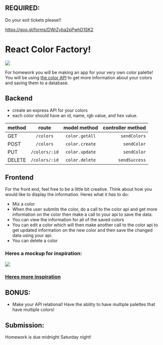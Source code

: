## REQUIRED:
Do your exit tickets please!!

https://goo.gl/forms/DWrZyba2pPwhD1SK2 

# React Color Factory!
![](https://media.giphy.com/media/q9mHLtnHONt4s/giphy.gif)

For homework you will be making an app for your very own color palette! You will be using [the color API](http://www.thecolorapi.com/docs#colors-color-identification-get) to get more information about your colors and saving them to a database.

## Backend
- create an express API for your colors
- each color should have an id, name, rgb value, and hex value.

|method|route|model method|controller method|
|:----|:---:|:----------:|--------:|
|GET|`/colors`|`color.getAll`|`sendColors`|
|POST|`/colors`|`color.create`|`sendColor`|
|PUT|`/colors/:id`|`color.update`|`sendColor`|
|DELETE|`/colors/:id`|`color.delete`|`sendSuccess`|

## Frontend

For the front end, feel free to be a little bit creative. Think about how you would like to display the information. Heres what it _has_ to do:

- Mix a color
- When the user submits the color, do a call to the color api and get more information on the color then make a call to your api to save the data.
- You can view the information for all of the saved colors
- You can edit a color which will then make another call to the color api to get updated information on the new color and then save the changed data using your api.
- You can delete a color

### Heres a mockup for inspiration:

![](./mockup1.png)

### [Heres more inspiration](https://jackies-colors.herokuapp.com/)

## BONUS:

- Make your API relational! Have the ability to have multiple palettes that have multiple colors!

## Submission:

Homework is due midnight Saturday night!


